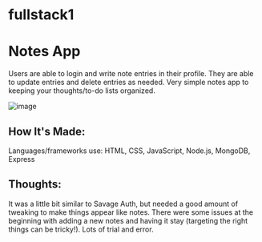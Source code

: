 # fullstack1

# Notes App

Users are able to login and write note entries in their profile. They are able to update entries and delete entries as needed. Very simple notes app to keeping your thoughts/to-do lists organized. 

![image](https://user-images.githubusercontent.com/102040536/172030407-62697cd3-9a1d-487c-bc40-7714f9accc1b.png)

## How It's Made:

Languages/frameworks use: HTML, CSS, JavaScript, Node.js, MongoDB, Express

## Thoughts:

It was a little bit similar to Savage Auth, but needed a good amount of tweaking to make things appear like notes. There were some issues at the beginning with adding a new notes and having it stay (targeting the right things can be tricky!). Lots of trial and error.
